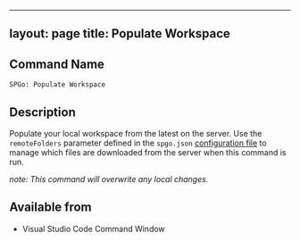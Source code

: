 
---
layout: page
title: Populate Workspace
---

## Command Name
`SPGo: Populate Workspace`

## Description
Populate your local workspace from the latest on the server. Use the `remoteFolders` parameter defined in the `spgo.json` [configuration file](https://github.com/readysitego/spgo/wiki/Config-Options) to manage which files are downloaded from the server when this command is run.

_note: This command *will* overwrite any local changes._

## Available from
* Visual Studio Code Command Window